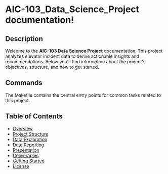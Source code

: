# AIC-103_Data_Science_Project documentation!

## Description

Welcome to the **AIC-103 Data Science Project** documentation. This project analyzes elevator incident data to derive actionable insights and recommendations. Below you'll find information about the project's objectives, structure, and how to get started.

## Commands

The Makefile contains the central entry points for common tasks related to this project.



## Table of Contents

- [Overview](overview.md)
- [Project Structure](project_structure.md)
- [Data Exploration](data_exploration.md)
- [Data Reporting](data_reporting.md)
- [Presentation](presentation.md)
- [Deliverables](deliverables.md)
- [Getting Started](getting_started.md)
- [License](license.md)
